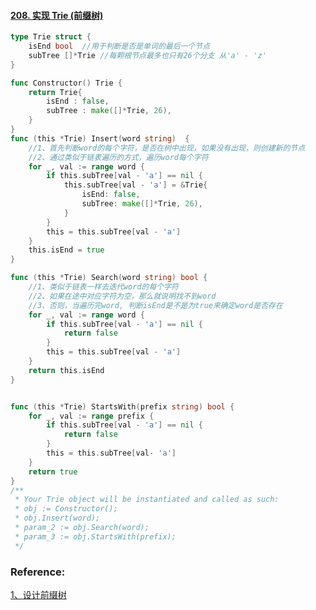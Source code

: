#### [208. 实现 Trie (前缀树)](https://leetcode-cn.com/problems/implement-trie-prefix-tree/)

```go
type Trie struct {
    isEnd bool  //用于判断是否是单词的最后一个节点
    subTree []*Trie //每颗根节点最多也只有26个分支 从'a' - 'z'   
}

func Constructor() Trie {
    return Trie{
        isEnd : false,
        subTree : make([]*Trie, 26),
    }
}
func (this *Trie) Insert(word string)  {
    //1、首先判断word的每个字符，是否在树中出现，如果没有出现，则创建新的节点
    //2、通过类似于链表遍历的方式，遍历word每个字符
    for _, val := range word {
        if this.subTree[val - 'a'] == nil {
            this.subTree[val - 'a'] = &Trie{
                isEnd: false,
                subTree: make([]*Trie, 26),
            }
        }
        this = this.subTree[val - 'a']
    }
    this.isEnd = true
}

func (this *Trie) Search(word string) bool {
    //1、类似于链表一样去迭代word的每个字符
    //2、如果在途中对应字符为空，那么就说明找不到word
    //3、否则，当遍历完word, 判断isEnd是不是为true来确定word是否存在
    for _, val := range word {
        if this.subTree[val - 'a'] == nil {
            return false
        }
        this = this.subTree[val - 'a']
    }
    return this.isEnd
}


func (this *Trie) StartsWith(prefix string) bool {
    for _, val := range prefix {
        if this.subTree[val - 'a'] == nil {
            return false
        }
        this = this.subTree[val- 'a']
    }
    return true
}
/**
 * Your Trie object will be instantiated and called as such:
 * obj := Constructor();
 * obj.Insert(word);
 * param_2 := obj.Search(word);
 * param_3 := obj.StartsWith(prefix);
 */

```

### Reference:

[1、设计前缀树](https://leetcode-cn.com/problems/implement-trie-prefix-tree/solution/trie-tree-de-shi-xian-gua-he-chu-xue-zhe-by-huwt/)